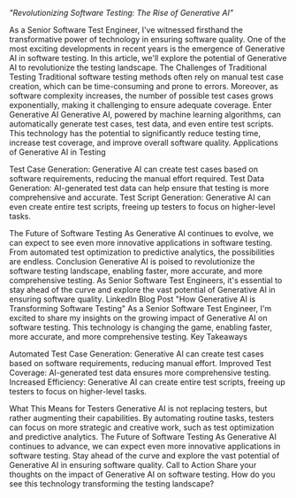 *"Revolutionizing Software Testing: The Rise of Generative AI"*

As a Senior Software Test Engineer, I've witnessed firsthand the transformative power of technology in ensuring software quality. One of the most exciting developments in recent years is the emergence of Generative AI in software testing. In this article, we'll explore the potential of Generative AI to revolutionize the testing landscape.
The Challenges of Traditional Testing
Traditional software testing methods often rely on manual test case creation, which can be time-consuming and prone to errors. Moreover, as software complexity increases, the number of possible test cases grows exponentially, making it challenging to ensure adequate coverage.
Enter Generative AI
Generative AI, powered by machine learning algorithms, can automatically generate test cases, test data, and even entire test scripts. This technology has the potential to significantly reduce testing time, increase test coverage, and improve overall software quality.
Applications of Generative AI in Testing

Test Case Generation: Generative AI can create test cases based on software requirements, reducing the manual effort required.
Test Data Generation: AI-generated test data can help ensure that testing is more comprehensive and accurate.
Test Script Generation: Generative AI can even create entire test scripts, freeing up testers to focus on higher-level tasks.

The Future of Software Testing
As Generative AI continues to evolve, we can expect to see even more innovative applications in software testing. From automated test optimization to predictive analytics, the possibilities are endless.
Conclusion
Generative AI is poised to revolutionize the software testing landscape, enabling faster, more accurate, and more comprehensive testing. As Senior Software Test Engineers, it's essential to stay ahead of the curve and explore the vast potential of Generative AI in ensuring software quality.
LinkedIn Blog Post
"How Generative AI is Transforming Software Testing"
As a Senior Software Test Engineer, I'm excited to share my insights on the growing impact of Generative AI on software testing. This technology is changing the game, enabling faster, more accurate, and more comprehensive testing.
Key Takeaways

Automated Test Case Generation: Generative AI can create test cases based on software requirements, reducing manual effort.
Improved Test Coverage: AI-generated test data ensures more comprehensive testing.
Increased Efficiency: Generative AI can create entire test scripts, freeing up testers to focus on higher-level tasks.

What This Means for Testers
Generative AI is not replacing testers, but rather augmenting their capabilities. By automating routine tasks, testers can focus on more strategic and creative work, such as test optimization and predictive analytics.
The Future of Software Testing
As Generative AI continues to advance, we can expect even more innovative applications in software testing. Stay ahead of the curve and explore the vast potential of Generative AI in ensuring software quality.
Call to Action
Share your thoughts on the impact of Generative AI on software testing. How do you see this technology transforming the testing landscape?
